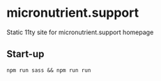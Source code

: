 # micronutrient.support
Static 11ty site for micronutrient.support homepage

## Start-up

`npm run sass && npm run run`

